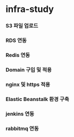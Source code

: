 # infra-study

### S3 파일 업로드

### RDS 연동

### Redis 연동

### Domain 구입 및 적용

### nginx 및 https 적용

### Elastic Beanstalk 환경 구축

### jenkins 연동

### rabbitmq 연동
